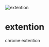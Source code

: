 ![extention](https://user-images.githubusercontent.com/80704086/126035726-b322dd18-ff83-45a0-9467-56d00a15fb53.PNG)
# extention
chrome extention
